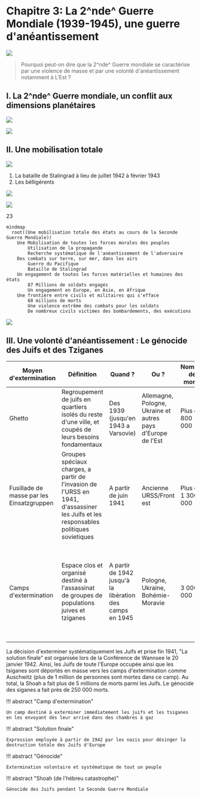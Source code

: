 # Chapitre 3: La 2^nde^ Guerre Mondiale (1939-1945), une guerre d'anéantissement

![](../../../assets/scans/2024-dect-18-2.png)

> Pourquoi peut-on dire que la 2^nde^ Guerre mondiale se caractérise par une violence de masse et par une volonté d'anéantissement notamment à L'Est ?

## I. La 2^nde^ Guerre mondiale, un conflit aux dimensions planétaires

![](../../../assets/scans/2024-dect-18-3.png)

![](../../../assets/scans/2024-dect-18-4.png)

## II. Une mobilisation totale

![](../../../assets/scans/2024-dect-20-1.png)

1. La bataille de Stalingrad à lieu de juillet 1942 à février 1943
2. Les bélligérents

![](../../../assets/scans/2024-dect-20-2.png)

![](../../../assets/scans/2024-dect-20-3.png)

23

```mermaid
mindmap
  root((Une mobilisation totale des états au cours de la Seconde Guerre Mondiale))
    Une Mobilisation de toutes les forces morales des peuples
        Utilisation de la propagande
        Recherche systématique de l'anéantissement de l'adversaire
    Des combats sur terre, sur mer, dans les airs
        Guerre du Pacifique
        Bataille de Stalingrad
    Un engagement de toutes les forces matérielles et humaines des états
        87 Millions de soldats engagés
        Un engagement en Europe, en Asie, en Afrique
    Une frontière entre civils et militaires qui s'efface
        60 millions de morts
        Une violence extrême des combats pour les soldats
        De nombreux civils victimes des bombardements, des exécutions
```

![](../../../assets/scans/2025-jan-6-1.png)

## III. Une volonté d'anéantissement : Le génocide des Juifs et des Tziganes

<!--
| Moyen d'extermination | Ghetto                                                                                                  | Fusillade de masse par les Einsatzgruppen                                                                                             | Camps d'extermination                                                                       |
|-----------------------|---------------------------------------------------------------------------------------------------------|---------------------------------------------------------------------------------------------------------------------------------------|---------------------------------------------------------------------------------------------|
| Definition            | Regroupement de juifs en quartiers isolés du reste d'une ville, et coupés de leurs besoins fondamentaux | Groupes speciaux charges, a partir de l'invasion de l'URSS en 1941, d'assassiner les Juifs et les responsables politiques sovietiques | Espace clos et organisé destiné à l'assassinat de groupes de populations juives et tziganes |
| Quand ?               | Des 1939 (jusqu'en 1943 a Varsovie)                                                                     | A partir de juin 1941                                                                                                                 | A partir de 1942 jusqu'à la libération des camps en 1945                                    |
| Ou ?                  | Allemagne, Pologne, Ukraine et autres pays d'Europe de l'Est                                            | Ancienne URSS                                                                                                                         | Pologne, Bohémie-Moravie                                                                    |
| Nombre de morts       | Plus de 800 000                                                                                         | Plus de 1 300 000                                                                                                                     | 3 000 000                                                                                   |
| Comment ?             | Par la famine, l'ennui, les maladies non traites (le typhus surtout), les execution pour la loi         | Creusement d'un ravin puis assassination des Juifs rassemblés à  coté, dans le ravin sur le corps d'autres Juifs                      | Gazage des Juifs dans des salles fermés (gaz variants) après acheminement aux camps         |
-->

| Moyen d'extermination                     | Définition                                                                                                                            | Quand ?                                                  | Ou ?                                                         | Nombre de morts   | Comment ?                                                                                                                                                        |
|-------------------------------------------|---------------------------------------------------------------------------------------------------------------------------------------|----------------------------------------------------------|--------------------------------------------------------------|-------------------|------------------------------------------------------------------------------------------------------------------------------------------------------------------|
| Ghetto                                    | Regroupement de juifs en quartiers isolés du reste d'une ville, et coupés de leurs besoins fondamentaux                               | Des 1939 (jusqu'en 1943 a Varsovie)                      | Allemagne, Pologne, Ukraine et autres pays d'Europe de l'Est | Plus de 800 000   | Par la famine, l'ennui, les maladies non traites (le typhus surtout), les execution pour la loi                                                                  |
| Fusillade de masse par les Einsatzgruppen | Groupes spéciaux charges, a partir de l'invasion de l'URSS en 1941, d'assassiner les Juifs et les responsables politiques sovietiques | A partir de juin 1941                                    | Ancienne URSS/Front est                                      | Plus de 1 300 000 | Creusement d'un ravin puis assassination des Juifs rassemblés à coté, dans le ravin sur le corps d'autres Juifs                                                  |
| Camps d'extermination                     | Espace clos et organisé destiné à l'assassinat de groupes de populations juives et tziganes                                           | A partir de 1942 jusqu'à la libération des camps en 1945 | Pologne, Ukraine, Bohémie-Moravie                            | 3 000 000         | Acheminement en train à bestiau, puis tri et Gazage des Juifs dans des salles fermés (gaz variants) après acheminement aux camps, puis four crématoire ou bucher |

La décision d'exterminer systématiquement les Juifs et prise fin 1941, "La solution finale" est organisée lors de la Conférence de Wannsee le 20 janvier 1942.
Ainsi, les Juifs de toute l'Europe occupée ainsi que les tsiganes sont déportés en masse vers les camps d'extermination comme Auschwitz (plus de 1 million de personnes sont mortes dans ce camp). Au total, la Shoah a fait plus de 5 millions de morts parmi les Juifs. Le génocide des siganes a fait près de 250 000 morts.

!!! abstract "Camp d'extermination"

    Un camp destiné à exterminer immédiatement les juifs et les tsiganes en les envoyant dès leur arrivé dans des chambres à gaz

!!! abstract "Solution finale"

    Expression employée à partir de 1942 par les nazis pour désinger la destruction totale des Juifs d'Europe

!!! abstract "Génocide"

    Extermination volontaire et systématique de tout un peuple

!!! abstract "Shoah (de l'hébreu catastrophe)"

    Génocide des Juifs pendant la Seconde Guerre Mondiale

